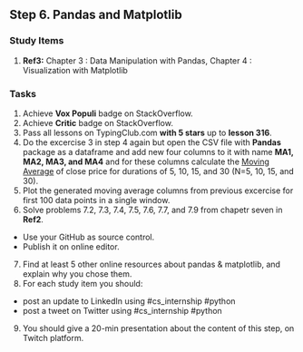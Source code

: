 ## Step 6. Pandas and Matplotlib

### Study Items
  1. **Ref3:** Chapter 3 : Data Manipulation with Pandas, Chapter 4 : Visualization with Matplotlib

### Tasks
 1. Achieve **Vox Populi** badge on StackOverflow.
 2. Achieve **Critic** badge on StackOverflow.
 3. Pass all lessons on TypingClub.com **with 5 stars** up to **lesson 316**.
 4. Do the excercise 3 in step 4 again but open the CSV file with **Pandas** package as a dataframe and add new four columns to it with name **MA1, MA2, MA3, and MA4** and for these columns calculate the [Moving Average](https://en.wikipedia.org/wiki/Moving_average) of close price for durations of 5, 10, 15, and 30 (N=5, 10, 15, and 30).
 5. Plot the generated moving average columns from previous excercise for first 100 data points in a single window.
 6. Solve problems 7.2, 7.3, 7.4, 7.5, 7.6, 7.7, and 7.9 from chapetr seven in **Ref2**.
 
   - Use your GitHub as source control.
   - Publish it on online editor.
   
 7. Find at least 5 other online resources about pandas & matplotlib, and explain why you chose them.
 8. For each study item you should:  
 
   - post an update to LinkedIn using #cs_internship #python  
   - post a tweet on Twitter using #cs_internship #python
     
 9. You should give a 20-min presentation about the content of this step, on Twitch platform.
